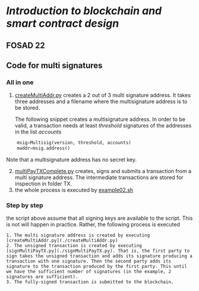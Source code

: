 # *Introduction to blockchain and smart contract design*
## FOSAD 22 ##

## Code for multi signatures ##
### All in one ###
1. [createMultiAddr.py](./createMultiAddr.py) creates a 2 out of 3
multi signature address.
It takes three addresses and a filename where the multisignature address is
to be stored.


    The following snippet creates a multisignature address. In order
    to be valid, a transaction needs at least *threshold* signatures
    of the addresses in the list *accounts*

```python
    msig=Multisig(version, threshold, accounts)
    maddr=msig.address()
```
Note that a multisignature address has no secret key.

2. [multiPayTXComplete.py](./multiPayTXComplete.py) creates, signs and submits a transaction from a multi signature address. The intermediate transactions are stored for inspection in folder TX.
3. the whole process is executed by [example02.sh](./example02.sh)

### Step by step ### 
the script above assume that all signing keys are available to the script. This is not will happen in practice. Rather, the following process is executed

    1. The multi signature address is created by executing [createMultiAddr.py](./createMultiAddr.py)
    2. The unsigned transaction is created by executing [signMultiPayTX.py](./signMultiPayTX.py). That is, the first party to sign takes the unsigned transaction and adds its signature producing a transaction with one signature. Then the second party adds its signature to the transaction produced by the first party. This until we have the sufficient number of signatures (in the example, 2 signatures are sufficient).
    3. The fully-signed transaction is submitted to the blockchain.
    
